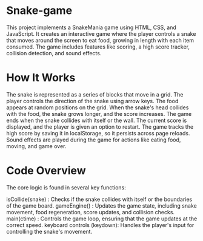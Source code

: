 # Snake-game
This project implements a SnakeMania game using HTML, CSS, and JavaScript. It creates an interactive game where the player controls a snake that moves around the screen to eat food, growing in length with each item consumed. The game includes features like scoring, a high score tracker, collision detection, and sound effects.

# How It Works
The snake is represented as a series of blocks that move in a grid. The player controls the direction of the snake using arrow keys.
The food appears at random positions on the grid. When the snake's head collides with the food, the snake grows longer, and the score increases.
The game ends when the snake collides with itself or the wall. The current score is displayed, and the player is given an option to restart.
The game tracks the high score by saving it in localStorage, so it persists across page reloads.
Sound effects are played during the game for actions like eating food, moving, and game over.
# Code Overview
The core logic is found in several key functions:

isCollide(snake) : Checks if the snake collides with itself or the boundaries of the game board.
gameEngine() : Updates the game state, including snake movement, food regeneration, score updates, and collision checks.
main(ctime) : Controls the game loop, ensuring that the game updates at the correct speed.
keyboard controls (keydown): Handles the player's input for controlling the snake's movement.
